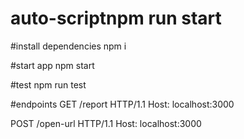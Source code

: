 # auto-scriptnpm run start

#install dependencies
npm i

#start app
npm start

#test
npm run test



#endpoints
GET /report HTTP/1.1
Host: localhost:3000

POST /open-url HTTP/1.1
Host: localhost:3000
